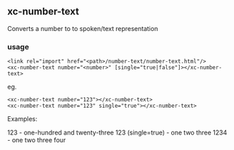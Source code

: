 ## xc-number-text

Converts a number to to spoken/text representation

### usage

    <link rel="import" href="<path>/number-text/number-text.html"/>
    <xc-number-text number="<number>" [single="true|false"]></xc-number-text>

eg.

    <xc-number-text number="123"></xc-number-text>
    <xc-number-text number="123" single="true"></xc-number-text>

Examples:

  123 - one-hundred and twenty-three
  123 (single=true) - one two three
  1234 - one two three four
